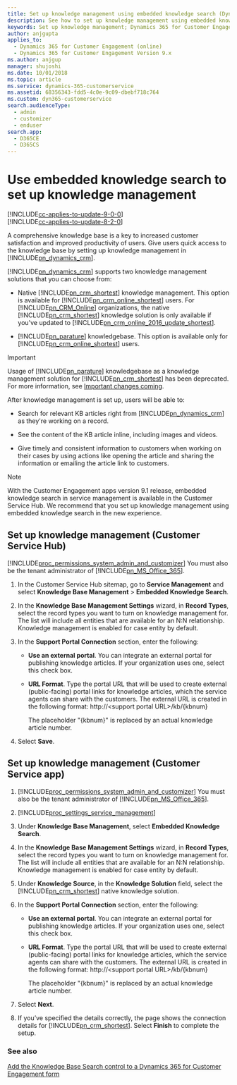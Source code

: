```yaml
---
title: Set up knowledge management using embedded knowledge search (Dynamics 365 for Customer Engagement for Customer Service) | MicrosoftDocs
description: See how to set up knowledge management using embedded knowledge search in Dynamics 365 for Customer Engagement for Customer Service
keywords: Set up knowledge management; Dynamics 365 for Customer Engagement; Customer Service; using Embedded knowledge search; service manager
author: anjgupta
applies_to: 
  - Dynamics 365 for Customer Engagement (online)
  - Dynamics 365 for Customer Engagement Version 9.x
ms.author: anjgup
manager: shujoshi
ms.date: 10/01/2018
ms.topic: article
ms.service: dynamics-365-customerservice
ms.assetid: 68356343-fdd5-4c0e-9c09-dbebf718c764
ms.custom: dyn365-customerservice
search.audienceType: 
  - admin
  - customizer
  - enduser
search.app: 
  - D365CE
  - D365CS
---
```


# Use embedded knowledge search to set up knowledge management

[!INCLUDE[cc-applies-to-update-9-0-0](../includes/cc_applies_to_update_9_0_0.md)]<br/>[!INCLUDE[cc-applies-to-update-8-2-0](../includes/cc_applies_to_update_8_2_0.md)]

A comprehensive knowledge base is a key to increased customer satisfaction and improved productivity of users. Give users quick access to the knowledge base by setting up knowledge management in [!INCLUDE[pn_dynamics_crm](../includes/pn-dynamics-crm.md)].  
  
 [!INCLUDE[pn_dynamics_crm](../includes/pn-dynamics-crm.md)] supports two knowledge management solutions that you can choose from:  
  
- Native [!INCLUDE[pn_crm_shortest](../includes/pn-crm-shortest.md)] knowledge management. This option is available for [!INCLUDE[pn_crm_online_shortest](../includes/pn-crm-online-shortest.md)] users. For [!INCLUDE[pn_CRM_Online](../includes/pn-crm-online.md)] organizations, the native [!INCLUDE[pn_crm_shortest](../includes/pn-crm-shortest.md)] knowledge solution is only available if you've updated to [!INCLUDE[pn_crm_online_2016_update_shortest](../includes/pn-crm-online-2016-update-shortest.md)].
  
- [!INCLUDE[pn_parature](../includes/pn-parature.md)] knowledgebase. This option is available only for [!INCLUDE[pn_crm_online_shortest](../includes/pn-crm-online-shortest.md)] users. 

> [!IMPORTANT]
> Usage of [!INCLUDE[pn_parature](../includes/pn-parature.md)] knowledgebase as a knowledge management solution for [!INCLUDE[pn_crm_shortest](../includes/pn-crm-shortest.md)] has been deprecated. For more information, see [Important changes coming](https://docs.microsoft.com/dynamics365/get-started/whats-new/customer-engagement/important-changes-coming).
  
After knowledge management is set up, users will be able to:  
  
- Search for relevant KB articles right from [!INCLUDE[pn_dynamics_crm](../includes/pn-dynamics-crm.md)] as they're working on a record.  
  
- See the content of the KB article inline, including images and videos.  
  
- Give timely and consistent information to customers when working on their cases by using actions like opening the article and sharing the information or emailing the article link to customers.   

> [!NOTE]
> With the Customer Engagement apps version 9.1 release, embedded knowledge search in service management is available in the Customer Service Hub. We recommend that you set up knowledge management using embedded knowledge search in the new experience.
  
## Set up knowledge management (Customer Service Hub)
  
[!INCLUDE[proc_permissions_system_admin_and_customizer](../includes/proc-permissions-system-admin-and-customizer.md)] You must also be the tenant administrator of [!INCLUDE[pn_MS_Office_365](../includes/pn-ms-office-365.md)].
  
1. In the Customer Service Hub sitemap, go to **Service Management** and select **Knowledge Base Management** > **Embedded Knowledge Search**. 
  
2. In the **Knowledge Base Management Settings** wizard, in **Record Types**, select the record types you want to turn on knowledge management for. The list will include all entities that are available for an N:N relationship. Knowledge management is enabled for case entity by default.  

  
3. In the **Support Portal Connection** section, enter the following:  
  
   - **Use an external portal**. You can integrate an external portal for publishing knowledge articles. If your organization uses one, select this check box.  
  
   - **URL Format**. Type the portal URL that will be used to create external (public-facing) portal links for knowledge articles, which the service agents can share with the customers. The external URL is created in the following format:  http://\<support portal URL>/kb/{kbnum}   
  
        The placeholder "{kbnum}" is replaced by an actual knowledge article number.  
  
4. Select **Save**.  

## Set up knowledge management (Customer Service app)

1. [!INCLUDE[proc_permissions_system_admin_and_customizer](../includes/proc-permissions-system-admin-and-customizer.md)] You must also be the tenant administrator of [!INCLUDE[pn_MS_Office_365](../includes/pn-ms-office-365.md)].  
  
2. [!INCLUDE[proc_settings_service_management](../includes/proc-settings-service-management.md)]  
  
3. Under **Knowledge Base Management**, select **Embedded Knowledge Search**.  
  
4. In the **Knowledge Base Management Settings** wizard, in **Record Types**, select the record types you want to turn on knowledge management for. The list will include all entities that are available for an N:N relationship. Knowledge management is enabled for case entity by default.  
  
5. Under **Knowledge Source**, in the **Knowledge Solution** field, select the [!INCLUDE[pn_crm_shortest](../includes/pn-crm-shortest.md)] native knowledge solution.  
  
6. In the **Support Portal Connection** section, enter the following:  
  
   - **Use an external portal**. You can integrate an external portal for publishing knowledge articles. If your organization uses one, select this check box.  
  
   - **URL Format**. Type the portal URL that will be used to create external (public-facing) portal links for knowledge articles, which the service agents can share with the customers. The external URL is created in the following format: http://\<support portal URL>/kb/{kbnum}  
  
        The placeholder "{kbnum}" is replaced by an actual knowledge article number.  
  
7. Select **Next**.  
  
8. If you’ve specified the details correctly, the page shows the connection details for [!INCLUDE[pn_crm_shortest](../includes/pn-crm-shortest.md)]. Select **Finish** to complete the setup.  
  
### See also  
 [Add the Knowledge Base Search control to a Dynamics 365 for Customer Engagement form](../customer-service/add-knowledge-base-search-control-forms.md)   
 
